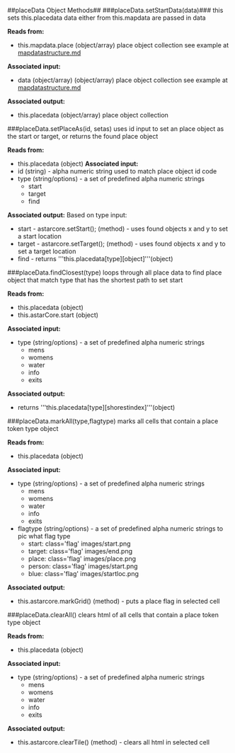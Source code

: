 ##placeData Object Methods##
###placeData.setStartData(data)###
this sets this.placedata data either from this.mapdata are passed in data 

**Reads from:** 
- this.mapdata.place (object/array) place object collection see example at [mapdatastructure.md](https://github.com/slangberg/Datalous-Core/blob/master/datastructure.md)

**Associated input:** 
- data (object/array) (object/array) place object collection see example at [mapdatastructure.md](https://github.com/slangberg/Datalous-Core/blob/master/datastructure.md)

**Associated output:**
- this.placedata (object/array) place object collection

###placeData.setPlaceAs(id, setas)
uses id input to set an place object as the start or target, or returns the found place object

**Reads from:** 
- this.placedata (object) 
**Associated input:** 
- id (string) - alpha numeric string used to match place object id code 
- type (string/options) - a set of predefined alpha numeric strings
    - start
    - target
    - find
  
**Associated output:** 
Based on type input:
- start - astarcore.setStart(); (method) - uses found objects x and y to set a start location
- target - astarcore.setTarget(); (method) - uses found objects x and y to set a target location
- find - returns '''this.placedata[type][object]'''(object)

###placeData.findClosest(type) 
loops through all place data to find place object that match type that has the shortest path to set start

**Reads from:** 
- this.placedata (object)
- this.astarCore.start (object)

**Associated input:** 
- type (string/options) - a set of predefined alpha numeric strings
    - mens
    - womens
    - water
    - info
    - exits

**Associated output:** 
- returns '''this.placedata[type][shorestindex]'''(object)

###placeData.markAll(type,flagtype)
marks all cells that contain a place token type object

**Reads from:** 
- this.placedata (object) 
  
**Associated input:** 
- type (string/options) - a set of predefined alpha numeric strings
    - mens
    - womens
    - water
    - info
    - exits
- flagtype (string/options) - a set of predefined alpha numeric strings to pic what flag type
	- start: class='flag' images/start.png
	- target: class='flag' images/end.png
	- place: class='flag' images/place.png
	- person: class='flag' images/start.png
	- blue: class='flag' images/startloc.png
    
**Associated output:** 
- this.astarcore.markGrid() (method) - puts a place flag in selected cell


###placeData.clearAll()
clears html of all cells that contain a place token type object

**Reads from:** 
- this.placedata (object) 

**Associated input:** 
- type (string/options) - a set of predefined alpha numeric strings
    - mens
    - womens
    - water
    - info
    - exits
  
**Associated output:** 
- this.astarcore.clearTile() (method) - clears all html in selected cell
